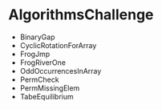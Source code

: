 # AlgorithmsChallenge

- BinaryGap
- CyclicRotationForArray
- FrogJmp
- FrogRiverOne
- OddOccurrencesInArray
- PermCheck
- PermMissingElem
- TabeEquilibrium
